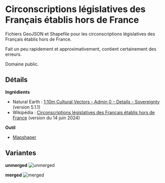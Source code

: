 # Circonscriptions législatives des Français établis hors de France

Fichiers GeoJSON et Shapefile pour les circonscriptions législatives des Français établis hors de France.

Fait un peu rapidement et approximativement, contient certainement des erreurs.

Domaine public.

## Détails

**Ingrédients**
* Natural Earth : [1:10m Cultural Vectors - Admin 0 – Details - Sovereignty](https://www.naturalearthdata.com/downloads/10m-cultural-vectors/) (version 5.1.1)
* Wikipédia : [Circonscriptions législatives des Français établis hors de France](https://fr.wikipedia.org/wiki/Circonscriptions_l%C3%A9gislatives_des_Fran%C3%A7ais_%C3%A9tablis_hors_de_France#Circonscriptions) (version du 14 juin 2024)

**Outil**
* [Mapshaper](https://mapshaper.org)

## Variantes

**unmerged**
![unmerged](https://github.com/nclm/circonscriptions-hors-de-france/assets/923008/17646a0e-4e27-499b-a2db-356073c369ff)

**merged**
![merged](https://github.com/nclm/circonscriptions-hors-de-france/assets/923008/777b4c9d-3c45-47b6-9a50-2953c8f96dcf)
